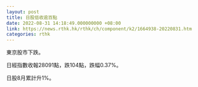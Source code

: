 ```yaml
---
layout: post
title: 日股低收逾百點
date: 2022-08-31 14:18:49.000000000 +08:00
link: https://news.rthk.hk/rthk/ch/component/k2/1664938-20220831.htm
categories: rthk
---
```


東京股市下跌。

日經指數收報28091點，跌104點，跌幅0.37%。

日股8月累計升1%。
